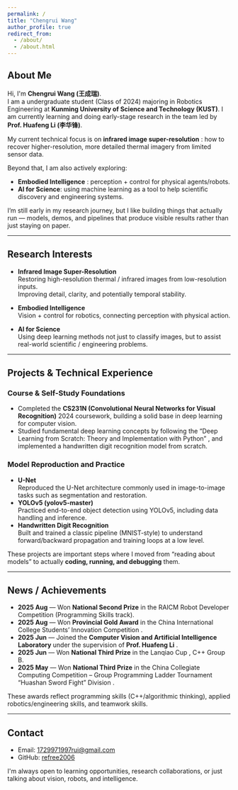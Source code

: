 ```yaml
---
permalink: /
title: "Chengrui Wang"
author_profile: true
redirect_from: 
  - /about/
  - /about.html
---
```


## About Me

Hi, I'm **Chengrui Wang (王成瑞)**.  
I am a undergraduate student (Class of 2024) majoring in Robotics Engineering at **Kunming University of Science and Technology (KUST)**. I am currently learning and doing early-stage research in the team led by **Prof. Huafeng Li (李华锋)**.

My current technical focus is on **infrared image super-resolution** : how to recover higher-resolution, more detailed thermal imagery from limited sensor data.

Beyond that, I am also actively exploring:
- **Embodied Intelligence** : perception + control for physical agents/robots.
- **AI for Science**: using machine learning as a tool to help scientific discovery and engineering systems.

I’m still early in my research journey, but I like building things that actually run — models, demos, and pipelines that produce visible results rather than just staying on paper.

---

## Research Interests

- **Infrared Image Super-Resolution**  
  Restoring high-resolution thermal / infrared images from low-resolution inputs.  
  Improving detail, clarity, and potentially temporal stability.

- **Embodied Intelligence**  
  Vision + control for robotics, connecting perception with physical action.

- **AI for Science**  
  Using deep learning methods not just to classify images, but to assist real-world scientific / engineering problems.

---

## Projects & Technical Experience

### Course & Self-Study Foundations
- Completed the **CS231N (Convolutional Neural Networks for Visual Recognition)** 2024 coursework, building a solid base in deep learning for computer vision.
- Studied fundamental deep learning concepts by following the “Deep Learning from Scratch: Theory and Implementation with Python” , and implemented a handwritten digit recognition model from scratch.

### Model Reproduction and Practice
- **U-Net**  
  Reproduced the U-Net architecture commonly used in image-to-image tasks such as segmentation and restoration.
- **YOLOv5 (yolov5-master)**  
  Practiced end-to-end object detection using YOLOv5, including data handling and inference.
- **Handwritten Digit Recognition**  
  Built and trained a classic pipeline (MNIST-style) to understand forward/backward propagation and training loops at a low level.

These projects are important steps where I moved from “reading about models” to actually **coding, running, and debugging** them.

---

## News / Achievements

- **2025 Aug** — Won **National Second Prize** in the RAICM Robot Developer Competition (Programming Skills track).  
- **2025 Aug** — Won **Provincial Gold Award** in the China International College Students’ Innovation Competition .  
- **2025 Jun** — Joined the **Computer Vision and Artificial Intelligence Laboratory** under the supervision of **Prof. Huafeng Li** .
- **2025 Jun** — Won **National Third Prize** in the Lanqiao Cup , C++ Group B.  
- **2025 May** — Won **National Third Prize** in the China Collegiate Computing Competition – Group Programming Ladder Tournament “Huashan Sword Fight” Division .  

These awards reflect programming skills (C++/algorithmic thinking), applied robotics/engineering skills, and teamwork skills.

---

## Contact

- Email: 1729971997rui@gmail.com  
- GitHub: [refree2006](https://github.com/refree2006)

I'm always open to learning opportunities, research collaborations, or just talking about vision, robots, and intelligence.
